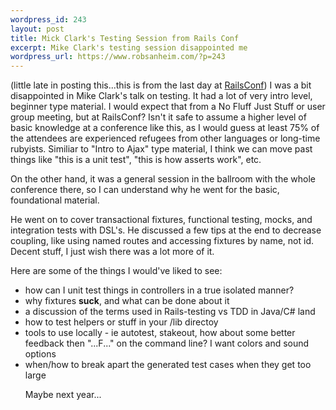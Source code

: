 ```yaml
--- 
wordpress_id: 243
layout: post
title: Mick Clark's Testing Session from Rails Conf
excerpt: Mike Clark's testing session disappointed me
wordpress_url: https://www.robsanheim.com/?p=243
---
```

(little late in posting this...this is from the last day at <a href="https://railsconf.org">RailsConf</a>)
I was a bit disappointed in Mike Clark's talk on testing.  It had a lot of very intro level, beginner type material.  I would expect that from a No Fluff Just Stuff or user group meeting, but at RailsConf?  Isn't it safe to assume a higher level of basic knowledge at a conference like this, as I would guess at least 75% of the attendees are experienced refugees from other languages or long-time rubyists.  Similiar to "Intro to Ajax" type material, I think we can move past things like "this is a unit test", "this is how asserts work", etc.  

On the other hand, it was a general session in the ballroom with the whole conference there, so I can understand why he went for the basic, foundational material.

He went on to cover transactional fixtures, functional testing, mocks, and integration tests with DSL's.  He discussed a few tips at the end to decrease coupling, like using named routes and accessing fixtures by name, not id.  Decent stuff, I just wish there was a lot more of it.

Here are some of the things I would've liked to see:
<ul><li>how can I unit test things in controllers in a true isolated manner?</li>
<li>why fixtures <strong>suck</strong>, and what can be done about it</li>
<li>a discussion of the terms used in Rails-testing vs TDD in Java/C# land</li>
<li>how to test helpers or stuff in your /lib directoy</li>

<li>tools to use locally - ie autotest, stakeout, how about some better feedback then "...F..." on the command line?  I want colors and sound options</li>
<li>when/how to break apart the generated test cases when they get too large</li>

Maybe next year...</ul>
